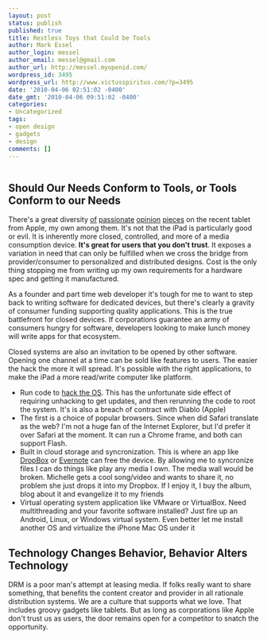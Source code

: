 ```yaml
---
layout: post
status: publish
published: true
title: Restless Toys that Could be Tools
author: Mark Essel
author_login: messel
author_email: messel@gmail.com
author_url: http://messel.myopenid.com/
wordpress_id: 3495
wordpress_url: http://www.victusspiritus.com/?p=3495
date: '2010-04-06 02:51:02 -0400'
date_gmt: '2010-04-06 09:51:02 -0400'
categories:
- Uncategorized
tags:
- open design
- gadgets
- design
comments: []
---
```

<p><a href="http://www.stuckincustoms.com/2010/03/25/riverfall/"><img class="alignnone size-full" src="{{ site.url }}/assets/2010/04/l_800_508_2E8E97D2-CF98-4DC7-A62A-89B132FF779E.jpeg" alt="" /></a></p>
<h2>Should Our Needs Conform to Tools, or Tools Conform to our Needs</h2>
<p>There's a great diversity <a href="http://www.buzzmachine.com/2010/04/04/ipad-danger-app-v-web-consumer-v-creator/">of</a> <a href="http://www.google.com/buzz/dclinton/brmY1L9Xh69/Sincere-question-why-would-someone-defend-Apples">passionate</a> <a href="http://www.mattcutts.com/blog/mini-review-of-the-ipad/">opinion</a> <a href="http://scobleizer.com/2010/04/06/the-4-a-m-chatroulette-feature-and-the-epic-battle-between-consume-only-apps-and-participatory-web-why-im-not-worried-about-ipad-like-jeffjarvis/">pieces</a> on the recent tablet from Apple, my own among them. It's not that the iPad is particularly good or evil. It is inherently more closed, controlled, and more of a media consumption device. <strong>It's great for users that you don't trust</strong>. It exposes a variation in need that can only be fulfilled when we cross the bridge from provider/consumer to personalized and distributed designs. Cost is the only thing stopping me from writing up my own requirements for a hardware spec and getting it manufactured.</p>
<p>As a founder and part time web developer it's tough for me to want to step back to writing software for dedicated devices, but there's clearly a gravity of consumer funding supporting quality applications. This is the true battlefront for closed devices. If corporations guarantee an army of consumers hungry for software, developers looking to make lunch money will write apps for that ecosystem. </p>
<p>Closed systems are also an invitation to be opened by other software. Opening one channel at a time can be sold like features to users. The easier the hack the more it will spread. It's possible with the right applications, to make the iPad a more read/write computer like platform.</p>
<ul>
<li>Run code to <a href="http://m.gizmodo.com/site?sid=gizmodoip&pid=JuicerHub&targetUrl=http%3A%2F%2Fgizmodo.com%2F5509219%2Fapple-ipad-already-jailbroken%3Fop%3Dpost%26refId%3D5509219">hack the OS</a>. This has the unfortunate side effect of requiring unhacking to get updates, and then rerunning the code to root the system. It's is also a breach of contract with Diablo (Apple)</li>
<li>The first is a choice of popular browsers. Since when did Safari translate as the web? I'm not a huge fan of the Internet Explorer, but I'd prefer it over Safari at the moment. It can run a Chrome frame, and both can support Flash.</li>
<li>Built in cloud storage and syncronization. This is where an app like <a HREF="http://www.dropbox.com">DropBox</a> or <a href="http://www.evernote.com">Evernote</a> can free the device. By allowing me to syncronize files I can do things like play any media I own. The media wall would be broken. Michelle gets a cool song/video and wants to share it, no problem she just drops it into my Dropbox. If I enjoy it, I buy the album, blog about it and evangelize it to my friends</li>
<li>Virtual operating system application like VMware or VirtualBox. Need multithreading and your favorite software installed? Just fire up an Android, Linux, or Windows virtual system. Even better let me install another OS and virtualize the iPhone Mac OS under it</li>
</ul>
<h2>Technology Changes Behavior, Behavior Alters Technology</h2>
<p>DRM is a poor man's attempt at leasing media. If folks really want to share something, that benefits the content creator and provider in all rationale distribution systems. We are a culture that supports what we love. That includes groovy gadgets like tablets. But as long as corporations like Apple don't trust us as users, the door remains open for a competitor to snatch the opportunity. </p>
